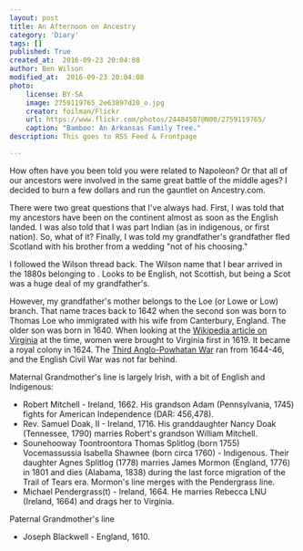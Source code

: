 ```yaml
---
layout: post
title: An Afternoon on Ancestry
category: 'Diary'
tags: []
published: True
created_at:  2016-09-23 20:04:08 
author: Ben Wilson
modified_at:  2016-09-23 20:04:08 
photo:
    license: BY-SA
    image: 2759119765_2e63897d20_o.jpg
    creator: foilman/Flickr
    url: https://www.flickr.com/photos/24484507@N00/2759119765/
    caption: "Bamboo: An Arkansas Family Tree."
description: This goes to RSS Feed & Frontpage

---
```


How often have you been told you were related to Napoleon? Or that all of our ancestors were involved in the same great battle of the middle ages? I decided to burn a few dollars and run the gauntlet on Ancestry.com. 

<!-- more -->

There were two great questions that I've always had. First, I was told that my ancestors have been on the continent almost as soon as the English landed. I was also told that I was part Indian (as in indigenous, or first nation). So, what of it? Finally, I was told my grandfather's grandfather fled Scotland with his brother from a wedding "not of his choosing."

I followed the Wilson thread back. The Wilson name that I bear arrived in the 1880s belonging to . Looks to be English, not Scottish, but being a Scot was a huge deal of my grandfather's.

However, my grandfather's mother belongs to the Loe (or Lowe or Low) branch. That name traces back to 1642 when the second son was born to Thomas Loe who immigrated with his wife from Canterbury, England. The older son was born in 1640. When looking at the [Wikipedia article on Virginia](https://en.wikipedia.org/wiki/History_of_Virginia#Royal_colony) at the time, women were brought to Virginia first in 1619. It became a royal colony in 1624. The [Third Anglo-Powhatan War](https://en.wikipedia.org/wiki/Anglo-Powhatan_Wars) ran from 1644-46, and the English Civil War was not far behind.

Maternal Grandmother's line is largely Irish, with a bit of English and Indigenous:

* Robert Mitchell - Ireland, 1662. His grandson Adam (Pennsylvania, 1745) fights for American Independence (DAR: 456,478).
* Rev. Samuel Doak, II - Ireland, 1716. His granddaughter Nancy Doak (Tennessee, 1790) marries Robert's grandson William Mitchell.
* Sounehooway Toontroontora Thomas Splitlog (born 1755) Vocemassussia Isabella Shawnee (born circa 1760) - Indigenous. Their daughter Agnes Splitlog (1778) marries James Mormon (England, 1776) in 1801 and dies (Alabama, 1838) during the last force migration of the Trail of Tears era. Mormon's line merges with the Pendergrass line.
* Michael Pendergrass(t) - Ireland, 1664. He marries Rebecca LNU (Ireland, 1664) and drags her to Virginia.

Paternal Grandmother's line

* Joseph Blackwell - England, 1610.
